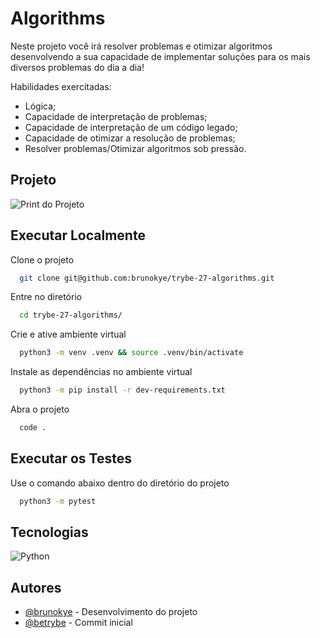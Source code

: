 # Algorithms

Neste projeto você irá resolver problemas e otimizar algoritmos desenvolvendo a sua capacidade de implementar soluções para os mais diversos problemas do dia a dia!

Habilidades exercitadas:

- Lógica;
- Capacidade de interpretação de problemas;
- Capacidade de interpretação de um código legado;
- Capacidade de otimizar a resolução de problemas;
- Resolver problemas/Otimizar algoritmos sob pressão.

## Projeto

![Print do Projeto](https://i.imgur.com/aCP1kSl.png)

## Executar Localmente

Clone o projeto 

```bash
  git clone git@github.com:brunokye/trybe-27-algorithms.git
```

Entre no diretório

```bash
  cd trybe-27-algorithms/
```

Crie e ative ambiente virtual

```bash
  python3 -m venv .venv && source .venv/bin/activate
```

Instale as dependências no ambiente virtual

```bash
  python3 -m pip install -r dev-requirements.txt
```

Abra o projeto

```bash
  code .
```

## Executar os Testes

Use o comando abaixo dentro do diretório do projeto

```bash
  python3 -m pytest
```

## Tecnologias

![Python](https://img.shields.io/badge/python-3670A0?style=for-the-badge&logo=python&logoColor=ffdd54)

## Autores

- [@brunokye](https://github.com/brunokye) - Desenvolvimento do projeto
- [@betrybe](https://github.com/betrybe) - Commit inicial
